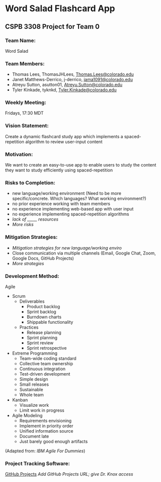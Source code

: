 # Word Salad Flashcard App #
## CSPB 3308 Project for Team 0 ##

### Team Name: ###
 Word Salad

### Team Members: ###
 * Thomas Lees, ThomasJHLees, Thomas.Lees@colorado.edu
 * Janet Matthews-Derrico, j-derrico, jama1091@colorado.edu
 * Atreyu Sutton, asutton01, Atreyu.Sutton@colorado.edu
 * Tyler Kinkade, tyknkd, Tyler.Kinkade@colorado.edu

### Weekly Meeting: ###
 Fridays, 17:30 MDT 

### Vision Statement: ###
 Create a dynamic flashcard study app which implements a spaced-repetition algorithm to review user-input content

### Motivation: ###
 We want to create an easy-to-use app to enable users to study the content they want to study efficiently using spaced-repetition
 
### Risks to Completion: ###
 * new language/working environment (Need to be more specific/concrete. Which languages? What working environment?)
 * no prior experience working with team members
 * no experience implementing web-based app with user input
 * no experience implementing spaced-repetition algorithms
 * _lack of _____ resources_
 * _More risks_

### Mitigation Strategies: ###
 * _Mitigation strategies for new language/working enviro_
 * Close communication via multiple channels (Email, Google Chat, Zoom, Google Docs, GitHub Projects)
 * _More strategies_

### Development Method: ###
Agile 
 * Scrum
   * Deliverables
     * Product backlog
     * Sprint backlog
     * Burndown charts
     * Shippable functionality
   * Practices
     * Release planning
     * Sprint planning
     * Sprint review
     * Sprint retrospective
 * Extreme Programming
   * Team-wide coding standard
   * Collective team ownership
   * Continuous integration
   * Test-driven development
   * Simple design
   * Small releases
   * Sustainable
   * Whole team
 * Kanban
   * Visualize work
   * Limit work in progress
 * Agile Modeling
   * Requirements envisioning
   * Implement in priority order
   * Unified information source
   * Document late
   * Just barely good enough artifacts
 
 (Adapted from: _IBM Agile For Dummies_)

### Project Tracking Software: ### 
  [GitHub Projects](URL) _Add GitHub Projects URL; give Dr. Knox access_
